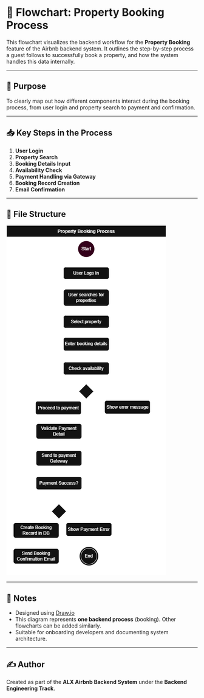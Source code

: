 # 🔄 Flowchart: Property Booking Process

This flowchart visualizes the backend workflow for the **Property Booking** feature of the Airbnb backend system. It outlines the step-by-step process a guest follows to successfully book a property, and how the system handles this data internally.

---

## 🧩 Purpose

To clearly map out how different components interact during the booking process, from user login and property search to payment and confirmation.

---

## 📥 Key Steps in the Process

1. **User Login**  
2. **Property Search**  
3. **Booking Details Input**  
4. **Availability Check**  
5. **Payment Handling via Gateway**  
6. **Booking Record Creation**  
7. **Email Confirmation**

---

## 📂 File Structure

![Data Flow Diagram](data-flow-diagram.png)


---

## 📌 Notes

- Designed using [Draw.io](https://draw.io)
- This diagram represents **one backend process** (booking). Other flowcharts can be added similarly.
- Suitable for onboarding developers and documenting system architecture.

---

## ✍️ Author

Created as part of the **ALX Airbnb Backend System** under the **Backend Engineering Track**.

